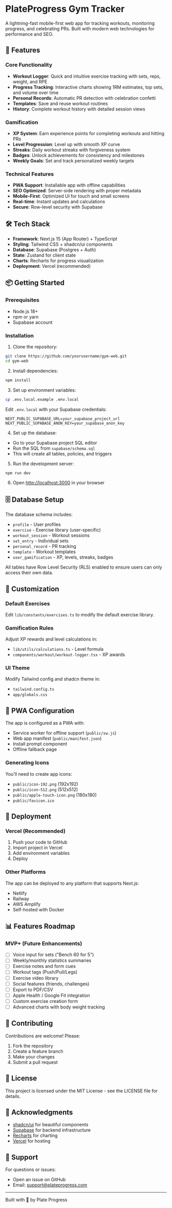# PlateProgress Gym Tracker

A lightning-fast mobile-first web app for tracking workouts, monitoring progress, and celebrating PRs. Built with modern web technologies for performance and SEO.

## 🚀 Features

### Core Functionality
- **Workout Logger**: Quick and intuitive exercise tracking with sets, reps, weight, and RPE
- **Progress Tracking**: Interactive charts showing 1RM estimates, top sets, and volume over time
- **Personal Records**: Automatic PR detection with celebration confetti
- **Templates**: Save and reuse workout routines
- **History**: Complete workout history with detailed session views

### Gamification
- **XP System**: Earn experience points for completing workouts and hitting PRs
- **Level Progression**: Level up with smooth XP curve
- **Streaks**: Daily workout streaks with forgiveness system
- **Badges**: Unlock achievements for consistency and milestones
- **Weekly Goals**: Set and track personalized weekly targets

### Technical Features
- **PWA Support**: Installable app with offline capabilities
- **SEO Optimized**: Server-side rendering with proper metadata
- **Mobile-First**: Optimized UI for touch and small screens
- **Real-time**: Instant updates and calculations
- **Secure**: Row-level security with Supabase

## 🛠️ Tech Stack

- **Framework**: Next.js 15 (App Router) + TypeScript
- **Styling**: Tailwind CSS + shadcn/ui components
- **Database**: Supabase (Postgres + Auth)
- **State**: Zustand for client state
- **Charts**: Recharts for progress visualization
- **Deployment**: Vercel (recommended)

## 📦 Getting Started

### Prerequisites
- Node.js 18+ 
- npm or yarn
- Supabase account

### Installation

1. Clone the repository:
```bash
git clone https://github.com/yourusername/gym-web.git
cd gym-web
```

2. Install dependencies:
```bash
npm install
```

3. Set up environment variables:
```bash
cp .env.local.example .env.local
```

Edit `.env.local` with your Supabase credentials:
```env
NEXT_PUBLIC_SUPABASE_URL=your_supabase_project_url
NEXT_PUBLIC_SUPABASE_ANON_KEY=your_supabase_anon_key
```

4. Set up the database:
- Go to your Supabase project SQL editor
- Run the SQL from `supabase/schema.sql`
- This will create all tables, policies, and triggers

5. Run the development server:
```bash
npm run dev
```

6. Open [http://localhost:3000](http://localhost:3000) in your browser

## 🗄️ Database Setup

The database schema includes:
- `profile` - User profiles
- `exercise` - Exercise library (user-specific)
- `workout_session` - Workout sessions
- `set_entry` - Individual sets
- `personal_record` - PR tracking
- `template` - Workout templates
- `user_gamification` - XP, levels, streaks, badges

All tables have Row Level Security (RLS) enabled to ensure users can only access their own data.

## 🎨 Customization

### Default Exercises
Edit `lib/constants/exercises.ts` to modify the default exercise library.

### Gamification Rules
Adjust XP rewards and level calculations in:
- `lib/utils/calculations.ts` - Level formula
- `components/workout/workout-logger.tsx` - XP awards

### UI Theme
Modify Tailwind config and shadcn theme in:
- `tailwind.config.ts`
- `app/globals.css`

## 📱 PWA Configuration

The app is configured as a PWA with:
- Service worker for offline support (`public/sw.js`)
- Web app manifest (`public/manifest.json`)
- Install prompt component
- Offline fallback page

### Generating Icons
You'll need to create app icons:
- `public/icon-192.png` (192x192)
- `public/icon-512.png` (512x512)
- `public/apple-touch-icon.png` (180x180)
- `public/favicon.ico`

## 🚢 Deployment

### Vercel (Recommended)

1. Push your code to GitHub
2. Import project in Vercel
3. Add environment variables
4. Deploy

### Other Platforms

The app can be deployed to any platform that supports Next.js:
- Netlify
- Railway
- AWS Amplify
- Self-hosted with Docker

## 📊 Features Roadmap

### MVP+ (Future Enhancements)
- [ ] Voice input for sets ("Bench 60 for 5")
- [ ] Weekly/monthly statistics summaries
- [ ] Exercise notes and form cues
- [ ] Workout tags (Push/Pull/Legs)
- [ ] Exercise video library
- [ ] Social features (friends, challenges)
- [ ] Export to PDF/CSV
- [ ] Apple Health / Google Fit integration
- [ ] Custom exercise creation form
- [ ] Advanced charts with body weight tracking

## 🤝 Contributing

Contributions are welcome! Please:
1. Fork the repository
2. Create a feature branch
3. Make your changes
4. Submit a pull request

## 📄 License

This project is licensed under the MIT License - see the LICENSE file for details.

## 🙏 Acknowledgments

- [shadcn/ui](https://ui.shadcn.com/) for beautiful components
- [Supabase](https://supabase.com/) for backend infrastructure
- [Recharts](https://recharts.org/) for charting
- [Vercel](https://vercel.com/) for hosting

## 📧 Support

For questions or issues:
- Open an issue on GitHub
- Email: support@plateprogress.com

---

Built with 💪 by Plate Progress
